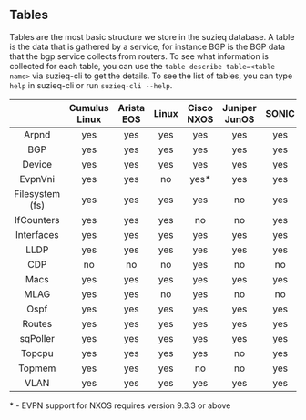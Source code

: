 ## Tables

Tables are the most basic structure we store in the suzieq database.
A table is the data that is gathered by a service, for instance BGP 
is the BGP data
that the bgp service collects from routers. To see what information is collected for each table, you can use the ```table describe table=<table name>``` via suzieq-cli to get the details. To see the list of tables, you can type ```help``` in suzieq-cli or run ```suzieq-cli --help```.


|         | Cumulus Linux | Arista EOS | Linux | Cisco NXOS | Juniper JunOS | SONIC | IOSXR | IOS | IOSXE |
| :---------: | :---------------: | :------------: | :-------: | :------: | :-------: | :-------: | :-------: | :-------: | :-------: |
| Arpnd   |    yes        |      yes   | yes   | yes  |  yes  | yes | yes | yes | yes |
| BGP     | yes | yes | yes | yes | yes | yes | yes | yes | yes |
| Device  | yes | yes | yes | yes | yes |  yes | yes | yes | yes |
| EvpnVni         | yes | yes | no | yes* | yes | yes | no | no | no |
| Filesystem (fs) | yes | yes | yes | yes | no | yes | no | no | no |
| IfCounters      | yes | yes | yes | no | no | yes | no | no | no |
| Interfaces  | yes | yes | yes| yes | yes | yes | yes | yes | yes |
| LLDP | yes | yes | yes | yes | yes | yes | yes | yes | yes |
| CDP  | no | no | no | yes | no | no | no | yes | yes |
| Macs |yes | yes | yes | yes | yes | yes | no | no | yes |
| MLAG | yes | yes | no | yes | no | no | no | no | no |
| Ospf |yes | yes | yes | yes | yes | yes | no | no | yes |
| Routes | yes | yes | yes | yes | yes | yes | yes | yes | yes |
| sqPoller | yes | yes | yes | yes | yes | yes | yes | yes | yes |
| Topcpu | yes | yes | yes | yes | no | yes | no | no | no |
| Topmem | yes | yes | yes | no | no | yes | no | no | no |
| VLAN | yes | yes | yes | yes | yes | yes | no | no | yes |

\* - EVPN support for NXOS requires version 9.3.3 or above
